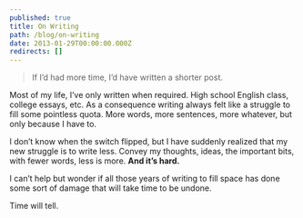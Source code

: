 ```yaml
---
published: true
title: On Writing
path: /blog/on-writing
date: 2013-01-29T00:00:00.000Z
redirects: []
---
```


<blockquote><p>If I’d had more time, I’d have written a shorter post.</p></blockquote>

Most of my life, I’ve only written when required. High school English class, college essays, etc. As a consequence writing always felt like a struggle to fill some pointless quota. More words, more sentences, more whatever, but only because I have to.

I don’t know when the switch flipped, but I have suddenly realized that my new struggle is to write less. Convey my thoughts, ideas, the important bits, with fewer words, less is more. **And it’s hard.**

I can’t help but wonder if all those years of writing to fill space has done some sort of damage that will take time to be undone.

Time will tell.
